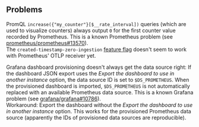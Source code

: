 ## Problems
PromQL `increase({"my_counter"}[$__rate_interval])` queries (which are used to visualize counters) always output `0` for the first counter value recorded by Prometheus. This is a known Prometheus problem (see [prometheus/prometheus#13570](https://github.com/prometheus/prometheus/issues/13570)). \
The `created-timestamp-zero-ingestion` [feature flag](https://prometheus.io/docs/prometheus/latest/feature_flags/) doesn't seem to work with Prometheus' OTLP receiver yet.

Grafana dashboard provisioning doesn't always get the data source right: If the dashboard JSON export uses the *Export the dashboard to use in another instance* option, the data source ID is set to `$DS_PROMETHEUS`. When the provisioned dashboard is imported, `$DS_PROMETHEUS` is not automatically replaced with an available Prometheus data source. This is a known Grafana problem (see [grafana/grafana#10786](https://github.com/grafana/grafana/issues/10786)). \
Workaround: Export the dashboard without the *Export the dashboard to use in another instance* option. This works for the provisioned Prometheus data source (apparently the IDs of provisioned data sources are reproducible).
